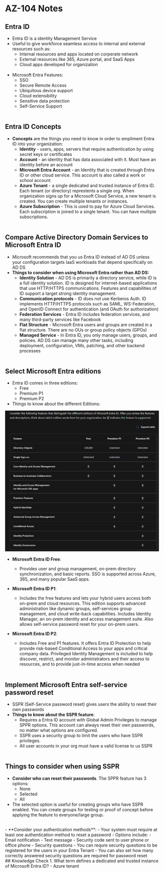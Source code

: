  # AZ-104 Notes
## Entra ID
- Entra ID is a identity  Management Service
- Useful to give workforce seamless access to internal and external resources such as:
	- Internal resources amd apps located on corperate network
	- External resources like 365, Azure portal, and SaaS Apps
	- Cloud apps developed for organization
	<br/>
- Microsoft Entra Features:
	- SSO
	- Secure Remote Access
	- Ubiquitous device support
	- Cloud extensibility
	- Sensitive data protection
	- Self-Service Support
	<br/>
## Entra ID Concepts
- **Concepts** are the things you need to know in order to empliment Entra ID into your organization:
	- **Identity** - users, apps, servers that require authentication by using secret keys or certificates
	- **Account** - an identity that has data associated with it. Must have an identity before an account
	- **Microsoft Entra Account** - an Identity that is created through Entra ID or other cloud service. This account is also called a work or school account
	- **Azure Tenant** - a single dedicated and trusted instance of Entra ID. Each tenant (or directory) represtents a single org. When organization signs up for a Microsoft Cloud Service, a new tenant is created. You can create multiple tenants or instances. 
	- **Azure Subscription** - This is used to pay for Azure Cloud Services. Each subscription is joined to a single tenant. You can have multiple subscriptions. 
	<br/>
## Compare Active Directory Domain Services to Microsoft Entra ID
- Microsoft recommends that you us Entra ID instead of AD DS unless your configuration targets IaaS workloads that depend specifically on AD DS
- **Things to consider when using Microsoft Entra rather than AD DS:**
	- **Identity Solution** - AD DS is primarily a directory service, while ID is a full identity solution. ID is designed for internet-based applications that use HTTP/HTTPS communications. Features and capabilities of ID support a target strong identity management.
	- **Communication protocols** - ID does not use Kerberos Auth. ID implements HTTP/HTTPS protocols such as SAML, WS-Federation, and OpenID Connect for authentication (and OAuth for authorization)
	- **Federation Services** - Entra ID includes federation services, and many third-party services like Facebook
	- **Flat Structure** - Microsoft Entra users and groups are created in a flat structure. There are no OUs or group policy objects (GPOs)
	- **Managed Service** - In Entra ID, you only manage users, groups, and policies. AD DS can manage many other tasks, including deployment, configuration, VMs, patching, and other backend processes
	<br/>
## Select Microsoft Entra editions
- Entra ID comes in three editions:
	- Free
	- Premium P1
	- Premium P2
- Things to know about the different Editions:


![Screenshot 2024-03-22 141351.png](../_resources/Screenshot%202024-03-22%20141351.png)

- **Microsoft Entra ID Free**:
	- Provides user and group management, on-prem directory synchronization, and basic reports. SSO is supported across Azure, 365, and many popular SaaS apps.

- **Microsoft Entra ID P1**:
	- Includes the free features and lets your hybrid users access both on-prem and cloud resources. This edition supports advanced administration like dynamic groups, self-services group management, and cloud write-back capabilities. Includes Identity Manager, an on-prem identity and access management suite. Also allows self-service password reset for your on-prem users.

- **Microsoft Entra ID P2**:
	- Includes Free and P1 features. It offers Entra ID Protection to help provide risk-based Conditional Access to your apps and critical company data. Privileged Identity Management is included to help discover, restrict, and monitor administrators and their access to resources, and to provide just-in-time access when needed
	<br/>
## Implement Microsoft Entra self-service password reset
- SSPR (Self-Service password reset) gives users the ability to reset their own passwords
- **Things to know about the SSPR feature**:
	- Requires a Entra ID account with Global Admin Privileges to manage SPPR options. This account can always reset their own passwords, no matter what options are configured.
	- SSPR uses a security group to limit the users who have SSPR privileges.
	- All user accounts in your org must have a valid license to us SSPR
	<br/>
## Things to consider when using SSPR
- **Consider who can reset their passwords**. The SPPR feature has 3 options:
	- None
	- Selected
	- All
- The selected option is useful for creating groups who have SSPR enabled. You can create groups for testing or proof of concept before applying the feature to everyone/large group.
<br/>
- **Consider your authentication methods**:
	- Your system must require at least one authentication method to reset a password
	- Options include:
		- Email notification
		- Text message
		- Security code sent to user phone or office phone
		- Security questions
	- You can requre security questions to be registered for the users in your Entra Tenant
	- You can also set how many correctly answered security questions are required for password reset
	<br/>
## Knowledge Check 
1. What term defines a dedicated and trusted instance of Microsoft Entra ID?
	- Azure tenant 
